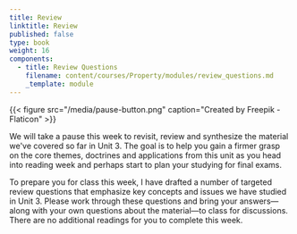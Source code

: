 ```yaml
---
title: Review
linktitle: Review
published: false
type: book
weight: 16
components:
  - title: Review Questions
    filename: content/courses/Property/modules/review_questions.md
    _template: module
---
```



{{< figure src="/media/pause-button.png" caption="Created by Freepik - Flaticon" >}}

We will take a pause this week to revisit, review and synthesize the material we've covered so far in Unit 3. The goal is to help you gain a firmer grasp on the core themes, doctrines and applications from this unit as you head into reading week and perhaps start to plan your studying for final exams.

To prepare you for class this week, I have drafted a number of targeted review questions that emphasize key concepts and issues we have studied in Unit 3. Please work through these questions and bring your answers—along with your own questions about the material—to class for discussions. There are no additional readings for you to complete this week.
